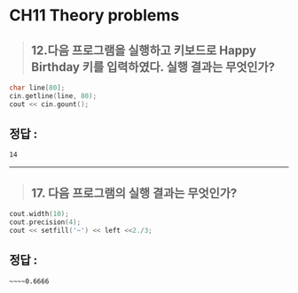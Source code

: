 # CH11 Theory problems

> ## 12.다음 프로그램을 실행하고 키보드로 Happy Birthday<Enter> 키를 입력하였다. 실행 결과는 무엇인가?
```C++
char line[80];
cin.getline(line, 80);
cout << cin.gount();
```

## __정답 :__
```bash
14
```

---

> ## 17. 다음 프로그램의 실행 결과는 무엇인가?
```C++
cout.width(10);
cout.precision(4);
cout << setfill('~') << left <<2./3; 

```

## 정답 :

```bash
~~~~0.6666
```